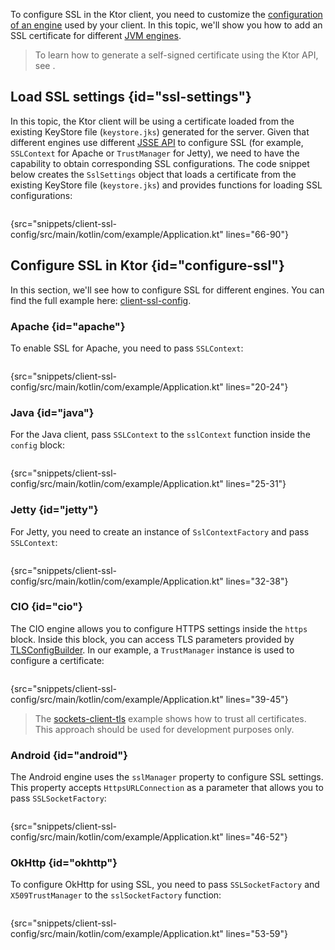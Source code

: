 [//]: # (title: SSL)

<microformat>
<var name="example_name" value="client-ssl-config"/>
<include src="lib.xml" include-id="download_example"/>
</microformat>

To configure SSL in the Ktor client, you need to customize the [configuration of an engine](http-client_engines.md#configure) used by your client.
In this topic, we'll show you how to add an SSL certificate for different [JVM engines](http-client_engines.md#jvm).

> To learn how to generate a self-signed certificate using the Ktor API, see [](ssl.md#self-signed).


## Load SSL settings {id="ssl-settings"}

In this topic, the Ktor client will be using a certificate loaded from the existing KeyStore file (`keystore.jks`) generated for the server.
Given that different engines use different [JSSE API](https://docs.oracle.com/en/java/javase/17/security/java-secure-socket-extension-jsse-reference-guide.html#GUID-B7AB25FA-7F0C-4EFA-A827-813B2CE7FBDC) to configure SSL (for example, `SSLContext` for Apache or `TrustManager` for Jetty), we need to have the capability to obtain corresponding SSL configurations. The code snippet below creates the `SslSettings` object that loads a certificate from the existing KeyStore file (`keystore.jks`) and provides functions for loading SSL configurations:

```kotlin
```
{src="snippets/client-ssl-config/src/main/kotlin/com/example/Application.kt" lines="66-90"}

## Configure SSL in Ktor {id="configure-ssl"}

In this section, we'll see how to configure SSL for different engines.
You can find the full example here: [client-ssl-config](https://github.com/ktorio/ktor-documentation/tree/%current-branch%/codeSnippets/snippets/client-ssl-config).

### Apache {id="apache"}

To enable SSL for Apache, you need to pass `SSLContext`:

```kotlin
```
{src="snippets/client-ssl-config/src/main/kotlin/com/example/Application.kt" lines="20-24"}


### Java {id="java"}

For the Java client, pass `SSLContext` to the `sslContext` function inside the `config` block:

```kotlin
```
{src="snippets/client-ssl-config/src/main/kotlin/com/example/Application.kt" lines="25-31"}


### Jetty {id="jetty"}

For Jetty, you need to create an instance of `SslContextFactory` and pass `SSLContext`:

```kotlin
```
{src="snippets/client-ssl-config/src/main/kotlin/com/example/Application.kt" lines="32-38"}


### CIO {id="cio"}

The CIO engine allows you to configure HTTPS settings inside the `https` block.
Inside this block, you can access TLS parameters provided by [TLSConfigBuilder](https://api.ktor.io/ktor-network/ktor-network-tls/io.ktor.network.tls/-t-l-s-config-builder/index.html).
In our example, a `TrustManager` instance is used to configure a certificate:

```kotlin
```
{src="snippets/client-ssl-config/src/main/kotlin/com/example/Application.kt" lines="39-45"}

> The [sockets-client-tls](https://github.com/ktorio/ktor-documentation/tree/%current-branch%/codeSnippets/snippets/sockets-client-tls) example shows how to trust all certificates.
> This approach should be used for development purposes only.


### Android {id="android"}

The Android engine uses the `sslManager` property to configure SSL settings. 
This property accepts `HttpsURLConnection` as a parameter that allows you to pass `SSLSocketFactory`:

```kotlin
```
{src="snippets/client-ssl-config/src/main/kotlin/com/example/Application.kt" lines="46-52"}


### OkHttp {id="okhttp"}

To configure OkHttp for using SSL, you need to pass `SSLSocketFactory` and `X509TrustManager` to the `sslSocketFactory` function:

```kotlin
```
{src="snippets/client-ssl-config/src/main/kotlin/com/example/Application.kt" lines="53-59"}
